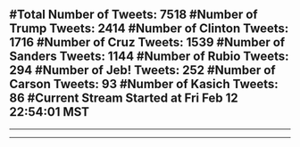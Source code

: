 #Total Number of Tweets: 7518 
#Number of Trump Tweets: 2414
#Number of Clinton Tweets: 1716
#Number of Cruz Tweets: 1539
#Number of Sanders Tweets: 1144
#Number of Rubio Tweets: 294
#Number of Jeb! Tweets: 252
#Number of Carson Tweets: 93
#Number of Kasich Tweets: 86
#Current Stream Started at Fri Feb 12 22:54:01 MST
---
---
---
